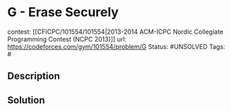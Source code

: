 # G - Erase Securely

contest: [[CFICPC/101554/101554|2013-2014 ACM-ICPC Nordic Collegiate Programming Contest (NCPC 2013)]]
url: https://codeforces.com/gym/101554/problem/G
Status: #UNSOLVED
Tags: #

## Description

## Solution

